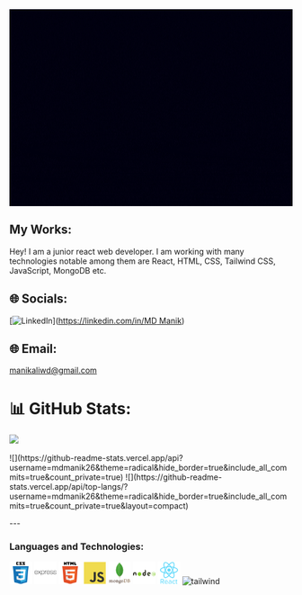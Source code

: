 <img src="https://github.com/mdmanik26/mdmanik26/blob/main/github_banner.gif" align="center" width="850" height="350"/>

## My Works:
<p>Hey! I am a junior react web developer. I am working with many technologies notable among them are React, HTML, CSS, Tailwind CSS, JavaScript, MongoDB etc.</p>


## 🌐 Socials:
[![LinkedIn](https://img.shields.io/badge/LinkedIn-%230077B5.svg?logo=linkedin&logoColor=white)]([https://linkedin.com/in/MD Manik](https://www.linkedin.com/in/md-manik-81a32b2a4/))
## 🌐 Email: 
manikaliwd@gmail.com

# 📊 GitHub Stats:
![](https://github-readme-streak-stats.herokuapp.com/?user=mdmanik26&theme=radical&hide_border=true)<br/>
<p>![](https://github-readme-stats.vercel.app/api?username=mdmanik26&theme=radical&hide_border=true&include_all_commits=true&count_private=true)
![](https://github-readme-stats.vercel.app/api/top-langs/?username=mdmanik26&theme=radical&hide_border=true&include_all_commits=true&count_private=true&layout=compact)</p>
---

<h3 align="left">Languages and Technologies:</h3>
<p>
<img src="https://raw.githubusercontent.com/devicons/devicon/master/icons/css3/css3-original-wordmark.svg" alt="css3"  width="40" height="40"/>
  <img src="https://raw.githubusercontent.com/devicons/devicon/master/icons/express/express-original-wordmark.svg" alt="express" width="40" height="40"/>
<img src="https://raw.githubusercontent.com/devicons/devicon/master/icons/html5/html5-original-wordmark.svg" alt="html5" width="40" height="40"/> </a> 
 <img src="https://raw.githubusercontent.com/devicons/devicon/master/icons/javascript/javascript-original.svg" alt="javascript" width="40" height="40"/> 
 <img src="https://raw.githubusercontent.com/devicons/devicon/master/icons/mongodb/mongodb-original-wordmark.svg" alt="mongodb" width="40" height="40"/> 
 <img src="https://raw.githubusercontent.com/devicons/devicon/master/icons/nodejs/nodejs-original-wordmark.svg" alt="nodejs" width="40" height="40"/> 
  <img src="https://raw.githubusercontent.com/devicons/devicon/master/icons/react/react-original-wordmark.svg" alt="react" width="40" height="40"/> 
 <img src="https://www.vectorlogo.zone/logos/tailwindcss/tailwindcss-icon.svg" alt="tailwind" width="40" height="40"/> </p>
